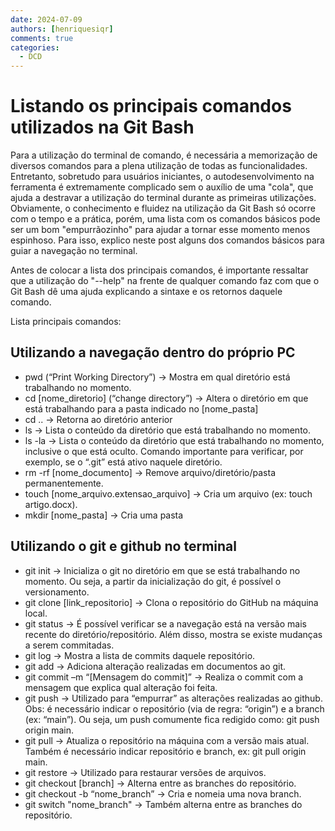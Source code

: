 ```yaml
---
date: 2024-07-09
authors: [henriquesiqr]
comments: true
categories:
  - DCD
---
```


# Listando os principais comandos utilizados na Git Bash

Para a utilização do terminal de comando, é necessária a memorização de diversos comandos para a plena utilização de todas as funcionalidades. Entretanto, sobretudo para usuários iniciantes, o autodesenvolvimento na ferramenta é extremamente complicado sem o auxílio de uma "cola", que ajuda a destravar a utilização do terminal durante as primeiras utilizações.
Obviamente, o conhecimento e fluidez na utilização da Git Bash só ocorre com o tempo e a prática, porém, uma lista com os comandos básicos pode ser um bom "empurrãozinho" para ajudar a tornar esse momento menos espinhoso.
Para isso, explico neste post alguns dos comandos básicos para guiar a navegação no terminal.

<!-- more -->
Antes de colocar a lista dos principais comandos, é importante ressaltar que a utilização do "--help" na frente de qualquer comando faz com que o Git Bash dê uma ajuda explicando a sintaxe e os retornos daquele comando.

Lista principais comandos:

## Utilizando a navegação dentro do próprio PC
* pwd (“Print Working Directory”) -> Mostra em qual diretório está trabalhando no momento.
* cd [nome_diretorio] (“change directory”) -> Altera o diretório em que está trabalhando para a pasta indicado no [nome_pasta]
* cd .. -> Retorna ao diretório anterior
* ls -> Lista o conteúdo da diretório que está trabalhando no momento.
* ls -la -> Lista o conteúdo da diretório que está trabalhando no momento, inclusive o que está oculto. Comando importante para verificar, por exemplo, se o “.git” está ativo naquele diretório.
* rm -rf  [nome_documento] -> Remove arquivo/diretório/pasta permanentemente.
* touch [nome_arquivo.extensao_arquivo] -> Cria um arquivo (ex: touch artigo.docx).
* mkdir [nome_pasta] -> Cria uma pasta

## Utilizando o git e github no terminal
* git init -> Inicializa o git no diretório em que se está trabalhando no momento. Ou seja, a partir da inicialização do git, é possível o versionamento.
* git clone [link_repositorio] -> Clona o repositório do GitHub na máquina local.
* git status -> É possível verificar se a navegação está na versão mais recente do diretório/repositório. Além disso, mostra se existe mudanças a serem commitadas.
* git log -> Mostra a lista de commits daquele repositório.
* git add -> Adiciona alteração realizadas em documentos ao git.
* git commit –m “[Mensagem do commit]” -> Realiza o commit com a mensagem que explica qual alteração foi feita.
* git push -> Utilizado para “empurrar” as alterações realizadas ao github. Obs: é necessário indicar o repositório (via de regra: “origin”) e a branch (ex: “main”). Ou seja, um push comumente fica redigido como: git push origin main.
* git pull -> Atualiza o repositório na máquina com a versão mais atual. Também é necessário indicar repositório e branch, ex: git pull origin main.
* git restore -> Utilizado para restaurar versões de arquivos.
* git checkout [branch] -> Alterna entre as branches do repositório.
* git checkout -b “nome_branch” -> Cria e nomeia uma nova branch.
* git switch "nome_branch" -> Também alterna entre as branches do repositório.
